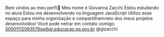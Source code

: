 Bem vindos ao meu perfil💜
Meu nome é Giovanna Zacchi
Estou estudando no alura
Estou me desenvolvendo  na linguagem JavaScript
Utilizo esse espaço para minha organização e compartilhamneto dos meus projetos desenvolvidos!
Você pode netrar em contato comigo:
00001112093576sp@al.educacao.sp.gov.br
@gizacchi
